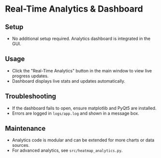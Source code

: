 # Real-Time Analytics & Dashboard

## Setup
- No additional setup required. Analytics dashboard is integrated in the GUI.

## Usage
- Click the "Real-Time Analytics" button in the main window to view live progress updates.
- Dashboard displays live stats and updates automatically.

## Troubleshooting
- If the dashboard fails to open, ensure matplotlib and PyQt5 are installed.
- Errors are logged in `logs/app.log` and shown in a message box.

## Maintenance
- Analytics code is modular and can be extended for more charts or data sources.
- For advanced analytics, see `src/heatmap_analytics.py`.
